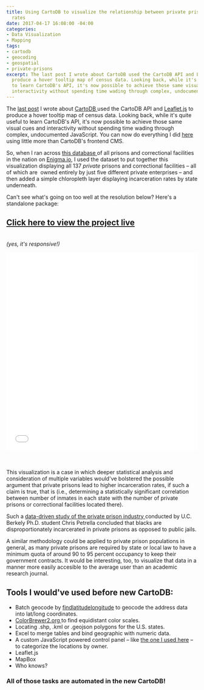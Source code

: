 ```yaml
---
title: Using CartoDB to visualize the relationship between private prisons and incarceration
  rates
date: 2017-04-17 16:08:00 -04:00
categories:
- Data Visualization
- Mapping
tags:
- cartodb
- geocoding
- geospatial
- private-prisons
excerpt: The last post I wrote about CartoDB used the CartoDB API and Leaflet.js to
  produce a hover tooltip map of census data. Looking back, while it's quite useful
  to learn CartoDB's API, it's now possible to achieve those same visual cues and
  interactivity without spending time wading through complex, undocumented JavaScript.
---
```


<p>The <a href="http://carlvlewis.net/visualizing-latest-census-estimates-using-cartodb-and-leaflet/" target="_blank">last post</a> I wrote about <a href="http://cartodb.com" target="_blank">CartoDB </a>used the CartoDB API and <a href="http://leaflet.js" target="_blank">Leaflet.js</a> to produce a hover tooltip map of census data. Looking back, while it's quite useful to learn CartoDB's API, it's now possible to achieve those same visual cues and interactivity without spending time wading through complex, undocumented JavaScript. You can now do everything I did <a href="http://carlvlewis.net/visualizing-latest-census-estimates-using-cartodb-and-leaflet/" target="_blank">here</a> using little more than CartoDB's frontend CMS.<!--more--></p>
<p>So, when I ran across <a href="https://www.dropbox.com/s/arkyewfj6z5psa6/enigma-enigma-prisons-all-facilities-7215ee9c7d9dc229d2921a40e899ec5f%20%281%2906.03.01%20AM.csv" target="_blank">this database </a>of all prisons and correctional facilities in the nation on <a href="http://enigma.io" target="_blank">Enigma.io</a>, I used the dataset to put together this visualization displaying all 137 <em>private </em>prisons and correctional facilities – all of which are  owned entirely by just five different private enterprises – and then added a simple chloropleth layer displaying incarceration rates by state underneath.</p>
<p>Can't see what's going on too well at the resolution below? Here's a standalone package:<br />
<h2><a href="http://carlvlewis.net/private-prisons" target="_blank">Click here to view the project live</a></h2><br />
<em>(yes, it's responsive!)</em></p>
<p><iframe src="//carlvlewis.cartodb.com/viz/d785d444-0cb0-11e4-b8bc-0e230854a1cb/embed_map?title=false&amp;description=false&amp;search=false&amp;shareable=true&amp;cartodb_logo=true&amp;layer_selector=true&amp;legends=true&amp;scrollwheel=true&amp;fullscreen=true&amp;sublayer_options=1%7C1&amp;sql=&amp;zoom=3&amp;center_lat=37.92686760148135&amp;center_lon=-85.869140625" width="100%" height="520" frameborder="0" allowfullscreen="allowfullscreen"></iframe></p>
<p><em><br />
</em><br />
This visualization is a case in which deeper statistical analysis and consideration of multiple variables would've bolstered the possible argument that private prisons lead to higher incarceration rates, if such a claim is true, that is (i.e., determining a statistically significant correlation between number of inmates in each state with the number of private prisons or correctional facilities located there). <!--more--></p>
<p>Such a <a href="http://journal.radicalcriminology.org/index.php/rc/article/view/44/html" target="_blank">data-driven study of the private prison industry </a>conducted by U.C. Berkely Ph.D. student Chris Petrella concluded that blacks are disproportionately incarcerated in private prisons as opposed to public jails.</p>
<p>A similar methodology could be applied to private prison populations in general, as many private prisons are required by state or local law to have a minimum quota of around 90 to 95 percent occupancy to keep their government contracts. It would be interesting, too, to visualize that data in a manner more easily accesible to the average user than an academic research journal.</p>
<h2><strong>Tools I would've used before new CartoDB:</strong></h2>
<ul>
<li>Batch geocode by <a href="http://www.findlatitudeandlongitude.com/batch-geocode/#.U8ZZY41dUd9" target="_blank">findlatitudelongitude</a> to geocode the address data into lat/long coordinates.</li>
<li><a href="http://colorbrewer2.org" target="_blank">ColorBrewer2.org </a>to find equidistant color scales.</li>
<li>Locating .shp, .kml or .geojson polygons for the U.S. states.</li>
<li>Excel to merge tables and bind geographic with numeric data.</li>
<li>A custom JavaScript powered control panel – like <a href="http://multimedia.savannahnow.com/media/restaurants/maps/savannahchatham.html#.U8Zbg41dUd8" target="_blank">the one I used here</a> – to categorize the locations by owner.</li>
<li>Leaflet.js</li>
<li>MapBox</li>
<li>Who knows?</li>
</ul>
<h3>All of those tasks are automated in the new CartoDB!</h3>

